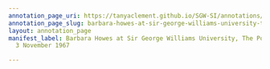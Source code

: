 ```yaml
---
annotation_page_uri: https://tanyaclement.github.io/SGW-SI/annotations/barbara-howes-at-sir-george-williams-university-the-poetry-series-3-november-1967-canvas-1-stanton-hoffman.json
annotation_page_slug: barbara-howes-at-sir-george-williams-university-the-poetry-series-3-november-1967-canvas-1-stanton-hoffman
layout: annotation_page
manifest_label: Barbara Howes at Sir George Williams University, The Poetry Series,
  3 November 1967

---
```


